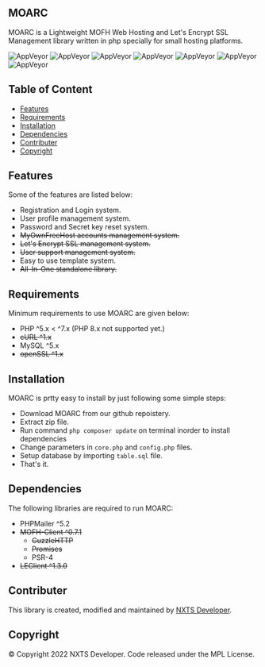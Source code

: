 ## MOARC

MOARC is a Lightweight MOFH Web Hosting and Let's Encrypt SSL Management library written in php specially for small hosting platforms.

![AppVeyor](https://img.shields.io/badge/Licence-MPL-lightgrey)
![AppVeyor](https://img.shields.io/badge/Version-0.1-lightgrey)
![AppVeyor](https://img.shields.io/badge/Build-passing-lightgreen)
![AppVeyor](https://img.shields.io/badge/PHP-7.x-lightgrey)
![AppVeyor](https://img.shields.io/badge/MySQL-5.2-lightgrey)
![AppVeyor](https://img.shields.io/badge/Type-Library-lightgrey)
![AppVeyor](https://img.shields.io/badge/forked-MOFHY_Lite-lightgrey)

## Table of Content 

- [Features](#features)
- [Requirements](#requirements) 
- [Installation](#installation)
- [Dependencies](#dependencies)
- [Contributer](#contributer)
- [Copyright](#copyright)

## Features

Some of the features are listed below:
- Registration and Login system. 
- User profile management system.
- Password and Secret key reset system.
- <s>MyOwnFreeHost accounts management system.</s>
- <s>Let's Encrypt SSL management system. </s>
- <s>User support management system.</s>
- Easy to use template system. 
- <s>All-In-One standalone library.</s>

## Requirements

Minimum requirements to use MOARC are given below:
- PHP ^5.x < ^7.x (PHP 8.x not supported yet.)
- <s>cURL ^1.x</s>
- MySQL ^5.x
- <s>openSSL ^1.x</s>

## Installation

MOARC is prtty easy to install by just following some simple steps:
- Download MOARC from our github repoistery.
- Extract zip file.
- Run command ``` php composer update ``` on terminal inorder to install dependencies
- Change parameters in ```core.php``` and ```config.php``` files.
- Setup database by importing ```table.sql``` file.
- That's it.

## Dependencies

The following libraries are required to run MOARC:
- PHPMailer ^5.2
- <s>MOFH-Client ^0.7.1</s>
  - <s>GuzzleHTTP</s>
  - <s>Promises</s>
  - PSR-4
- <s>LEClient ^1.3.0</s>

## Contributer
This library is created, modified and maintained by [NXTS Developer](https://github.com/NXTS-Developer).

## Copyright
©️ Copyright 2022 NXTS Developer. Code released under the MPL License.

